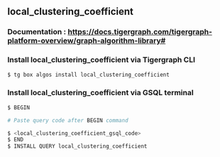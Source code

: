 ## local_clustering_coefficient
### Documentation : https://docs.tigergraph.com/tigergraph-platform-overview/graph-algorithm-library#
### Install local_clustering_coefficient via Tigergraph CLI
```bash
$ tg box algos install local_clustering_coefficient
```
### Install local_clustering_coefficient via GSQL terminal
```bash
$ BEGIN 

# Paste query code after BEGIN command

$ <local_clustering_coefficient_gsql_code>
$ END 
$ INSTALL QUERY local_clustering_coefficient
```